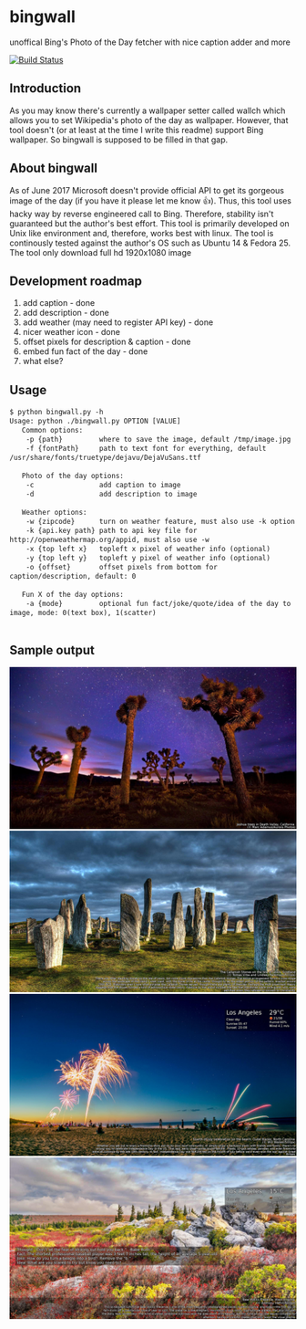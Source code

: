 # bingwall
unoffical Bing's Photo of the Day fetcher with nice caption adder and more 

[![Build Status](https://travis-ci.org/dannyp11/bingwall.svg?branch=master)](https://travis-ci.org/dannyp11/bingwall)

## Introduction
As you may know there's currently a wallpaper setter called wallch which allows you to set Wikipedia's photo of the day as wallpaper. However, that tool doesn't (or at least at the time I write this readme) support Bing wallpaper. So bingwall is supposed to be filled in that gap. 


## About bingwall
As of June 2017 Microsoft doesn't provide official API to get its gorgeous image of the day (if you have it please let me know :+1:). Thus, this tool uses hacky way by reverse engineered call to Bing. Therefore, stability isn't guaranteed but the author's best effort. This tool is primarily developed on Unix like environment and, therefore, works best with linux. The tool is continously tested against the author's OS such as Ubuntu 14 & Fedora 25. The tool only download full hd 1920x1080 image


## Development roadmap
  1. add caption - done
  2. add description - done
  3. add weather (may need to register API key) - done
  4. nicer weather icon - done
  5. offset pixels for description & caption - done
  6. embed fun fact of the day - done
  7. what else?


## Usage
```
$ python bingwall.py -h
Usage: python ./bingwall.py OPTION [VALUE]
   Common options:
    -p {path}         where to save the image, default /tmp/image.jpg
    -f {fontPath}     path to text font for everything, default /usr/share/fonts/truetype/dejavu/DejaVuSans.ttf

   Photo of the day options:
    -c                add caption to image
    -d                add description to image

   Weather options:
    -w {zipcode}      turn on weather feature, must also use -k option
    -k {api.key path} path to api key file for http://openweathermap.org/appid, must also use -w
    -x {top left x}   topleft x pixel of weather info (optional)
    -y {top left y}   topleft y pixel of weather info (optional)
    -o {offset}       offset pixels from bottom for caption/description, default: 0

   Fun X of the day options:
    -a {mode}         optional fun fact/joke/quote/idea of the day to image, mode: 0(text box), 1(scatter)
    
```

## Sample output

![Alt text](https://raw.githubusercontent.com/dannyp11/bingwall/master/img/sample2.jpg?raw=true "With caption")
![Alt text](https://raw.githubusercontent.com/dannyp11/bingwall/master/img/sample1.jpg?raw=true "With caption & description")
![Alt text](https://raw.githubusercontent.com/dannyp11/bingwall/master/img/sample3.jpg?raw=true "With caption & description & weather info")
![Alt text](https://raw.githubusercontent.com/dannyp11/bingwall/master/img/sample4.jpg?raw=true "With caption & description & weather info & fun fact")
